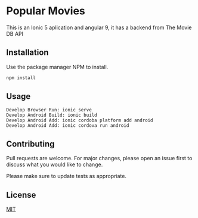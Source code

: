 # Popular Movies

This is an Ionic 5 aplication and angular 9, it has a backend from The Movie DB API

## Installation

Use the package manager NPM to install.

```bash
npm install
```

## Usage

```
Develop Browser Run: ionic serve
Develop Android Build: ionic build
Develop Android Add: ionic cordoba platform add android
Develop Android Add: ionic cordova run android
```

## Contributing
Pull requests are welcome. For major changes, please open an issue first to discuss what you would like to change.

Please make sure to update tests as appropriate.

## License
[MIT](https://choosealicense.com/licenses/mit/)